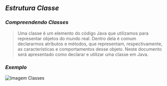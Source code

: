 ## _Estrutura Classe_

### _Compreendendo Classes_

> Uma classe é um elemento do código Java que utilizamos para representar objetos do mundo real. Dentro dela é comum declararmos atributos e métodos, que representam, respectivamente, as características e comportamentos desse objeto. Neste documento será apresentado como declarar e utilizar uma classe em Java.

### _Exemplo_
![Imagem Classes](/Aula%2001%20-%2001%20-%20Orienta%C3%A7%C3%A3o%20Objeto/Image/.jpg)

